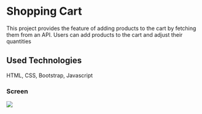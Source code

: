 <h1>Shopping Cart </h1>

This project provides the feature of adding products to the cart by fetching them from an API. Users can add products to the cart and adjust their quantities

<h2>Used Technologies </h2>

HTML, CSS, Bootstrap, Javascript

<h3>Screen </h3>

![](shopping-cart.gif)
